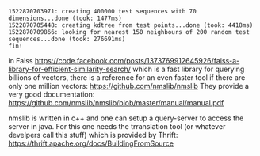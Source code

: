 ```
1522870703971: creating 400000 test sequences with 70 dimensions...done (took: 1477ms)
1522870705448: creating kdtree from test points...done (took: 4418ms)
1522870709866: looking for nearest 150 neighbours of 200 random test sequences...done (took: 276691ms)
fin!
```

in Faiss
    https://code.facebook.com/posts/1373769912645926/faiss-a-library-for-efficient-similarity-search/
which is a fast library for querying billions of vectors, there is a reference for an even faster tool if there are only one million vectors:
    https://github.com/nmslib/nmslib
They provide a very good documentation:
    https://github.com/nmslib/nmslib/blob/master/manual/manual.pdf

nmslib is written in c++  and one can setup a query-server to access the server in java.
For this one needs the trranslation tool (or whatever develpers call this stuff) which is provided by Thrift:
    https://thrift.apache.org/docs/BuildingFromSource